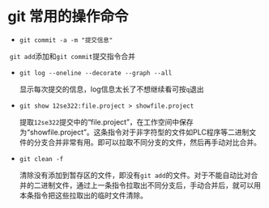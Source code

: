 # git 常用的操作命令

- `git commit -a -m "提交信息"`

​				`git add`添加和`git commit`提交指令合并

- `git log --oneline --decorate --graph --all`

  显示每次提交的信息，log信息太长了不想继续看可按`q`退出  

- `git show 12se322:file.project > showfile.project`

  提取`12se322`提交中的“file.project”，在工作空间中保存为“showfile.project”。这条指令对于非字符型的文件如PLC程序等二进制文件的分支合并非常有用。即可以拉取不同分支的文件，然后再手动对比合并。  

- `git clean -f`

  清除没有添加到暂存区的文件，即没有`git add`的文件。对于不能自动比对合并的二进制文件，通过上一条指令拉取出不同分支后，手动合并后，就可以用本条指令把这些拉取出的临时文件清除。